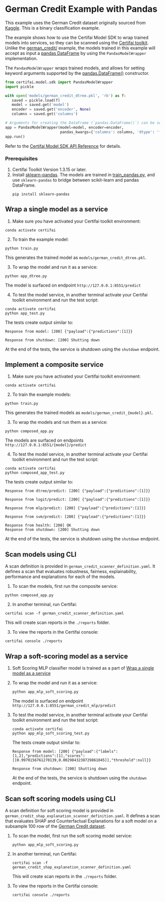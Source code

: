 # German Credit Example with Pandas

This example uses the German Credit dataset originally sourced from [Kaggle](https://www.kaggle.com/uciml/german-credit).
This is a binary classification example.

The example shows how to use the Certifai Model SDK to wrap trained models into services, so they can be scanned using
the [Certifai toolkit](https://cognitivescale.github.io/cortex-certifai/docs/about). Unlike
the [german_credit/](../german_credit/README.md) example, the models trained in this example will accept as input a
[pandas DataFrame](https://pandas.pydata.org/) by using the `PandasModelWrapper` implementation.

The `PandasModelWrapper` wraps trained models, and allows for setting keyword arguments supported by the
[pandas.DataFrame()](https://pandas.pydata.org/docs/reference/api/pandas.DataFrame.html) constructor. 
```python
from certifai.model.sdk import PandasModelWrapper
import pickle

with open('models/german_credit_dtree.pkl', 'rb') as f:
   saved = pickle.load(f)
   model = saved.get('model')
   encoder = saved.get('encoder', None)
   columns = saved.get('columns')

# Arguments for creating the DataFrame (`pandas.DataFrame()`) can be set in the `pandas_kwargs` parameter.
app = PandasModelWrapper(model=model, encoder=encoder,
                         pandas_kwargs={'columns': columns, 'dtype': 'float'})
app.run()
```

Refer to the [Certifai Model SDK API Reference](https://cognitivescale.github.io/cortex-certifai/docs/reference/api)
for details.

### Prerequisites

1. Certifai Toolkit Version 1.3.15 or later.
2. Install [sklearn-pandas](https://github.com/scikit-learn-contrib/sklearn-pandas).
   The models are trained in [train_pandas.py](train_pandas.py), and use `sklearn-pandas` to bridge between
   scikit-learn and pandas DataFrame.
    ```commandline
    pip install sklearn-pandas
    ```

## Wrap a single model as a service

1. Make sure you have activated your Certifai toolkit environment:

```
conda activate certifai
```

2. To train the example model:

```
python train.py
```

This generates the trained model as `models/german_credit_dtree.pkl`.

3. To wrap the model and run it as a service:

```
python app_dtree.py
```

The model is surfaced on endpoint `http://127.0.0.1:8551/predict`

4. To test the model service, in another terminal activate your Certifai toolkit environment and run the test script:

```
conda activate certifai
python app_test.py
```

The tests create output similar to:

```
Response from model: [200] {"payload":{"predictions":[1]}}

Response from shutdown: [200] Shutting down
```

At the end of the tests, the service is shutdown using the `shutdown` endpoint.

## Implement a composite service

1. Make sure you have activated your Certifai toolkit environment:

```
conda activate certifai
```

2. To train the example models:

```
python train.py
```

This generates the trained models as `models/german_credit_{model}.pkl`.

3. To wrap the models and run them as a service:

```
python composed_app.py
```

The models are surfaced on endpoints `http://127.0.0.1:8551/{model}/predict`

4. To test the model service, in another terminal activate your Certifai toolkit environment and run the test script:

```
conda activate certifai
python composed_app_test.py
```

The tests create output similar to:

```
Response from dtree/predict: [200] {"payload":{"predictions":[1]}}

Response from logit/predict: [200] {"payload":{"predictions":[1]}}

Response from mlp/predict: [200] {"payload":{"predictions":[1]}}

Response from svm/predict: [200] {"payload":{"predictions":[1]}}

Response from health: [200] OK
Response from shutdown: [200] Shutting down
```

At the end of the tests, the service is shutdown using the `shutdown` endpoint.

## Scan models using CLI

A scan definition is provided in `german_credit_scanner_definition.yaml`. It defines a scan that evaluates robustness,
fairness, explainability, performance and explanations for each of the models.

1. To scan the models, first run the composite service:

```
python composed_app.py
```

2. In another terminal, run Certifai:

```
certifai scan -f german_credit_scanner_definition.yaml
```

This will create scan reports in the `./reports` folder.

3. To view the reports in the Certifai console:

```
certifai console ./reports
```

## Wrap a soft-scoring model as a service

1. Soft Scoring MLP classifier model is trained as a part
   of [Wrap a single model as a service](#wrap-a-single-model-as-a-service)

2. To wrap the model and run it as a service:
    ```
    python app_mlp_soft_scoring.py
    ```
   The model is surfaced on endpoint `http://127.0.0.1:8551/german_credit_mlp/predict`

3. To test the model service, in another terminal activate your Certifai toolkit environment and run the test script:

    ```
    conda activate certifai
    python app_mlp_soft_scoring_test.py
    ```
   The tests create output similar to:
    ```
    Response from model: [200] {"payload":{"labels":[1,2],"predictions":[1],"scores":[[0.9970156761270139,0.0029843238729861045]],"threshold":null}}

    Response from shutdown: [200] Shutting down
    ```
   At the end of the tests, the service is shutdown using the `shutdown` endpoint.

## Scan soft scoring models using CLI

A scan definition for soft scoring model is provided in `german_credit_shap_explanation_scanner_definition.yaml`. It
defines a scan that evaluates SHAP and Counterfactual Explanations for a soft model on a subsample 100 row of
the [German Credit dataset](#german-credit-example-with-pandas).

1. To scan the model, first run the soft scoring model service:
    ```
    python app_mlp_soft_scoring.py
    ```

2. In another terminal, run Certifai:
    ```
    certifai scan -f german_credit_shap_explanation_scanner_definition.yaml
    ```
   This will create scan reports in the `./reports` folder.

3. To view the reports in the Certifai console:
    ```
    certifai console ./reports
    ```